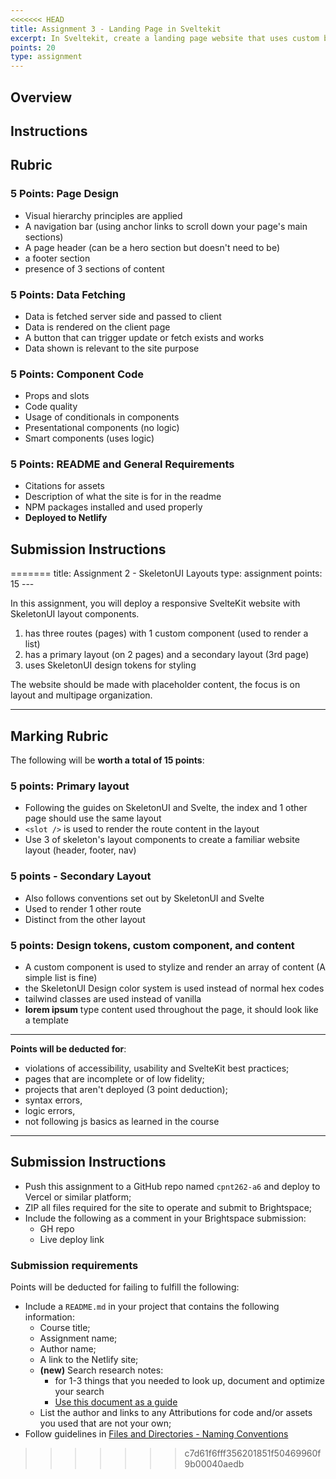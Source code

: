 ```yaml
---
<<<<<<< HEAD
title: Assignment 3 - Landing Page in Sveltekit
excerpt: In Sveltekit, create a landing page website that uses custom built components
points: 20
type: assignment
---
```


<h2>Overview</h2>

<h2>Instructions</h2>

<h2>Rubric</h2>

### 5 Points: Page Design

- Visual hierarchy principles are applied
- A navigation bar (using anchor links to scroll down your page's main sections)
- A page header (can be a hero section but doesn't need to be)
- a footer section
- presence of 3 sections of content

### 5 Points: Data Fetching

- Data is fetched server side and passed to client
- Data is rendered on the client page
- A button that can trigger update or fetch exists and works
- Data shown is relevant to the site purpose

### 5 Points: Component Code

- Props and slots
- Code quality
- Usage of conditionals in components
- Presentational components (no logic)
- Smart components (uses logic)

### 5 Points: README and General Requirements

- Citations for assets
- Description of what the site is for in the readme
- NPM packages installed and used properly
- **Deployed to Netlify**

<h2>Submission Instructions</h2>
=======
title: Assignment 2 - SkeletonUI Layouts
type: assignment
points: 15
---

In this assignment, you will deploy a responsive SvelteKit website with SkeletonUI layout components.

1. has three routes (pages) with 1 custom component (used to render a list)
2. has a primary layout (on 2 pages) and a secondary layout (3rd page)
3. uses SkeletonUI design tokens for styling

The website should be made with placeholder content, the focus is on layout and multipage organization.

---

## Marking Rubric

The following will be **worth a total of 15 points**:

### 5 points: Primary layout

- Following the guides on SkeletonUI and Svelte, the index and 1 other page should use the same layout
- `<slot />` is used to render the route content in the layout
- Use 3 of skeleton's layout components to create a familiar website layout (header, footer, nav)

### 5 points - Secondary Layout

- Also follows conventions set out by SkeletonUI and Svelte
- Used to render 1 other route
- Distinct from the other layout

### 5 points: Design tokens, custom component, and content

- A custom component is used to stylize and render an array of content (A simple list is fine)
- the SkeletonUI Design color system is used instead of normal hex codes
- tailwind classes are used instead of vanilla
- **lorem ipsum** type content used throughout the page, it should look like a template

---

**Points will be deducted for**:

- violations of accessibility, usability and SvelteKit best practices;
- pages that are incomplete or of low fidelity;
- projects that aren't deployed (3 point deduction);
- syntax errors,
- logic errors,
- not following js basics as learned in the course

---

## Submission Instructions

- Push this assignment to a GitHub repo named `cpnt262-a6` and deploy to Vercel or similar platform;
- ZIP all files required for the site to operate and submit to Brightspace;
- Include the following as a comment in your Brightspace submission:
  - GH repo
  - Live deploy link

### Submission requirements

Points will be deducted for failing to fulfill the following:

- Include a `README.md` in your project that contains the following information:
  - Course title;
  - Assignment name;
  - Author name;
  - A link to the Netlify site;
  - **(new)** Search research notes:
    - for 1-3 things that you needed to look up, document and optimize your search
    - [Use this document as a guide](https://gist.github.com/lilyx13/4a2f49d1cdb29cfc624ef22c6ccedafe)
  - List the author and links to any Attributions for code and/or assets you used that are not your own;
- Follow guidelines in [Files and Directories - Naming Conventions](https://gist.github.com/acidtone/d77059ec1851eff266339a3df70f6984)
>>>>>>> c7d61f6fff356201851f50469960f9b00040aedb

